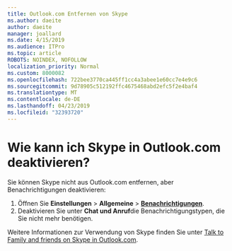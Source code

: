 ```yaml
---
title: Outlook.com Entfernen von Skype
ms.author: daeite
author: daeite
manager: joallard
ms.date: 4/15/2019
ms.audience: ITPro
ms.topic: article
ROBOTS: NOINDEX, NOFOLLOW
localization_priority: Normal
ms.custom: 8000082
ms.openlocfilehash: 722bee3770ca445ff1cc4a3abee1e60cc7e4e9c6
ms.sourcegitcommit: 9d78905c512192ffc4675468abd2efc5f2e4baf4
ms.translationtype: MT
ms.contentlocale: de-DE
ms.lasthandoff: 04/23/2019
ms.locfileid: "32393720"
---
```

# <a name="how-do-i-turn-off-skype-in-outlookcom"></a>Wie kann ich Skype in Outlook.com deaktivieren?

Sie können Skype nicht aus Outlook.com entfernen, aber Benachrichtigungen deaktivieren:

1. Öffnen Sie **Einstellungen** > **Allgemeine** > **[Benachrichtigungen](https://go.microsoft.com/fwlink/?linkid=2031594)**. 
2. Deaktivieren Sie unter **Chat und Anruf**die Benachrichtigungstypen, die Sie nicht mehr benötigen.

Weitere Informationen zur Verwendung von Skype finden Sie unter [Talk to Family and friends on Skype in Outlook.com](https://support.office.com/article/83c6a5b1-3921-479c-b9e9-e753ce59c1fa).